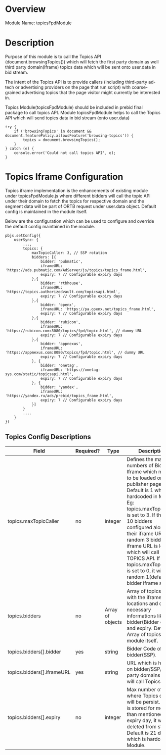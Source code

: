# Overview

Module Name: topicsFpdModule

# Description
Purpose of this module is to call the Topics API (document.browsingTopics()) which will fetch the first party domain as well third party domain(Iframe) topics data which will be sent onto user.data in bid stream. 

The intent of the Topics API is to provide callers (including third-party ad-tech or advertising providers on the page that run script) with coarse-grained advertising topics that the page visitor might currently be interested in. 

Topics Module(topicsFpdModule) should be included in prebid final package to call topics API.
Module topicsFpdModule helps to call the Topics API which will send topics data in bid stream (onto user.data)

```
try {
    if ('browsingTopics' in document && document.featurePolicy.allowsFeature('browsing-topics')) {
        topics = document.browsingTopics();
    }
} catch (e) {
    console.error('Could not call topics API', e);
}
```

# Topics Iframe Configuration

Topics iframe implementation is the enhancements of existing module under topicsFpdModule.js where different bidders will call the topic API under their domain to fetch the topics for respective domain and the segment data will be part of ORTB request under user.data object. Default config is maintained in the module itself. 

Below are the configuration which can be used to configure and override the default config maintained in the module.

```
pbjs.setConfig({
    userSync: {
        ...,
        topics: { 
            maxTopicCaller: 3, // SSP rotation 
            bidders: [{
                bidder: 'pubmatic',
                iframeURL: 'https://ads.pubmatic.com/AdServer/js/topics/topics_frame.html',
                expiry: 7 // Configurable expiry days
            },{
                bidder: 'rtbhouse',
                iframeURL: 'https://topics.authorizedvault.com/topicsapi.html',
                expiry: 7 // Configurable expiry days
            },{
                bidder: 'openx',
                iframeURL: 'https://pa.openx.net/topics_frame.html',
                expiry: 7 // Configurable expiry days
            },{
                bidder: 'rubicon',
                iframeURL: 'https://rubicon.com:8080/topics/fpd/topic.html', // dummy URL
                expiry: 7 // Configurable expiry days
            },{
                bidder: 'appnexus',
                iframeURL: 'https://appnexus.com:8080/topics/fpd/topic.html', // dummy URL
                expiry: 7 // Configurable expiry days
            }, {
                bidder: 'onetag',
                iframeURL: 'https://onetag-sys.com/static/topicsapi.html',
                expiry: 7 // Configurable expiry days
            }, {
                bidder: 'yandex',
                iframeURL: 'https://yandex.ru/ads/prebid/topics_frame.html',
                expiry: 7 // Configurable expiry days
            }]
        }
        ....
    }
})
```

## Topics Config Descriptions

| Field | Required? | Type | Description |
|---|---|---|---|
| topics.maxTopicCaller | no | integer | Defines the maximum numbers of Bidders Iframe which needs to be loaded on the publisher page. Default is 1 which is hardcoded in Module. Eg: topics.maxTopicCaller is set to 3. If there are 10 bidders configured along with their iframe URLS, random 3 bidders iframe URL is loaded which will call TOPICS API. If topics.maxTopicCaller is set to 0, it will load random 1(default) bidder iframe atleast. |
| topics.bidders | no | Array of objects  | Array of topics callers with the iframe locations and other necessary informations like bidder(Bidder code) and expiry. Default Array of topics in the module itself.|
| topics.bidders[].bidder | yes | string  | Bidder Code of the bidder(SSP).  |
| topics.bidders[].iframeURL | yes | string  | URL which is hosted on bidder/SSP/third-party domains which will call Topics API.  |
| topics.bidders[].expiry | no | integer  | Max number of days where Topics data will be persist. If Data is stored for more than mentioned expiry day, it will be deleted from storage. Default is 21 days which is hardcoded in Module. |